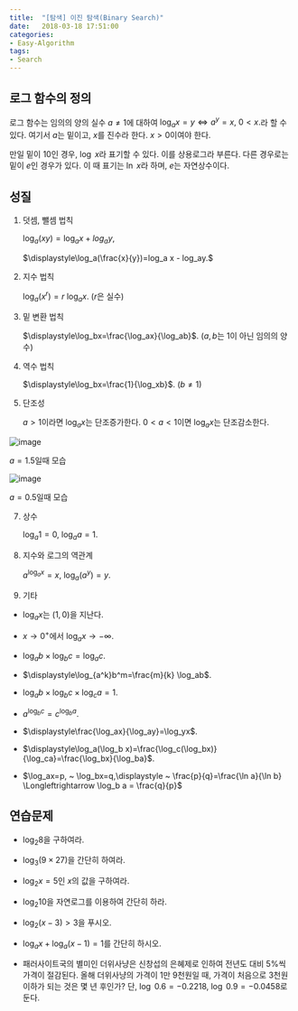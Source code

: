 ```yaml
---
title:  "[탐색] 이진 탐색(Binary Search)"
date:   2018-03-18 17:51:00
categories:
- Easy-Algorithm
tags:
- Search
---
```


## 로그 함수의 정의

로그 함수는 임의의 양의 실수 $a\neq 1$에 대하여 $\log_a x = y \Longleftrightarrow a^y=x, ~ 0<x.$라 할 수 있다. 여기서 $a$는 밑이고, $x$를 진수라 한다. $x>0$이여야 한다.

만일 밑이 10인 경우, $\log ~ x$라 표기할 수 있다. 이를 상용로그라 부른다. 다른 경우로는 밑이 $e$인 경우가 있다. 이 때 표기는 $\ln ~ x$라 하며, $e$는 자연상수이다.

## 성질
1. 덧셈, 뺄셈 법칙
   
   $\log_a(xy)=\log_ax+log_ay,$

   $\displaystyle\log_a(\frac{x}{y})=log_a x - log_ay.$

2. 지수 법칙

   $\log_a(x^r)=r~\log_ax$. ($r$은 실수)

3. 밑 변환 법칙
   
   $\displaystyle\log_bx=\frac{\log_ax}{\log_ab}$. ($a,b$는 1이 아닌 임의의 양수)

4. 역수 법칙

   $\displaystyle\log_bx=\frac{1}{\log_xb}$. ($\displaystyle b\neq1$)

5. 단조성

   $a>1$이라면 $\log_ax$는 단조증가한다. $0<a<1$이면 $\log_ax$는 단조감소한다.

  ![image](https://github.com/user-attachments/assets/4292c2d1-5cca-4bfb-ade3-7e9061a6af1e)
  
  $a=1.5$일때 모습

  ![image](https://github.com/user-attachments/assets/0fbfcfe2-f0b9-4514-82dc-9284bc5ea9ba)

  $a=0.5$일때 모습
  
7. 상수
   
   $\log_a1=0,~\log_aa=1.$

8. 지수와 로그의 역관계
   
   $a^{\log_ax}=x,~\log_a(a^y)=y.$

9. 기타

- $\log_ax$는 $(1,0)$을 지난다.

- $x\to 0^+$에서 $\log_ax\to-\infty$.

- $\log_a b\times \log_b c=\log_ac$.

- $\displaystyle\log_{a^k}b^m=\frac{m}{k} \log_ab$.

- $\log_a b\times \log_bc\times\log_ca=1$.

- $a^{\log_bc}=c^{\log_b a}$.

- $\displaystyle\frac{\log_ax}{\log_ay}=\log_yx$.

- $\displaystyle\log_a(\log_b x)=\frac{\log_c(\log_bx)}{\log_ca}=\frac{\log_bx}{\log_ba}$.

- $\log_ax=p, ~ \log_bx=q,\displaystyle ~ \frac{p}{q}=\frac{\ln a}{\ln b} \Longleftrightarrow \log_b a = \frac{q}{p}$

## 연습문제

- $\log_2 8$을 구하여라.

- $\log_3 (9\times 27)$을 간단히 하여라.

- $\log_2 x=5$인 $x$의 값을 구하여라.

- $\log_2 10$을 자연로그를 이용하여 간단히 하라.

- $\log_2(x-3)>3$을 푸시오.

- $\log_a x+\log_a(x-1)=1$를 간단히 하시오.

- 패러사이트국의 별미인 더위사냥은 신창섭의 은혜제로 인하여 전년도 대비 5%씩 가격이 절감된다. 올해 더위사냥의 가격이 1만 9천원일 때, 가격이 처음으로 3천원 이하가 되는 것은 몇 년 후인가? 단, $\log ~ 0.6=-0.2218, ~ \log~0.9=-0.0458$로 둔다.
